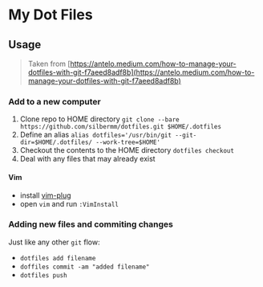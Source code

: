 # My Dot Files

## Usage

> Taken from [https://antelo.medium.com/how-to-manage-your-dotfiles-with-git-f7aeed8adf8b](https://antelo.medium.com/how-to-manage-your-dotfiles-with-git-f7aeed8adf8b)

### Add to a new computer

1. Clone repo to HOME directory `git clone --bare https://github.com/silbermm/dotfiles.git $HOME/.dotfiles`
2. Define an alias `alias dotfiles='/usr/bin/git --git-dir=$HOME/.dotfiles/ --work-tree=$HOME'`
3. Checkout the contents to the HOME directory `dotfiles checkout`
4. Deal with any files that may already exist

#### Vim
* install [vim-plug](https://github.com/junegunn/vim-plug)
* open `vim` and run `:VimInstall`

### Adding new files and commiting changes

Just like any other `git` flow:
* `dotfiles add filename`
* `doffiles commit -am "added filename"`
* `dotfiles push`
